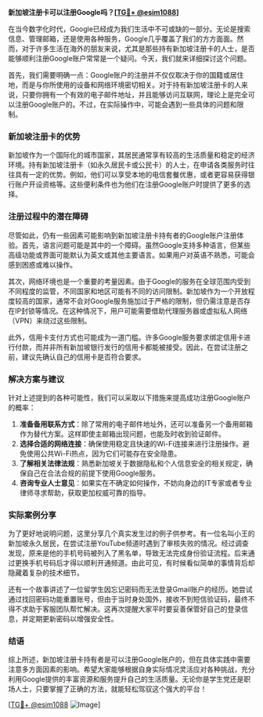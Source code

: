 **新加坡注册卡可以注册Google吗？[[TG💪+ @esim1088](https://t.me/s/esim1088)]**

在当今数字化时代，Google已经成为我们生活中不可或缺的一部分。无论是搜索信息、管理邮箱，还是使用各种服务，Google几乎覆盖了我们的方方面面。然而，对于许多生活在海外的朋友来说，尤其是那些持有新加坡注册卡的人士，是否能够顺利注册Google账户常常是一个疑问。今天，我们就来详细探讨这个问题。

首先，我们需要明确一点：Google账户的注册并不仅仅取决于你的国籍或居住地，而是与你所使用的设备和网络环境密切相关。对于持有新加坡注册卡的人来说，只要你拥有一个有效的电子邮件地址，并且能够访问互联网，理论上是完全可以注册Google账户的。不过，在实际操作中，可能会遇到一些具体的问题和限制。

### 新加坡注册卡的优势

新加坡作为一个国际化的城市国家，其居民通常享有较高的生活质量和稳定的经济环境。持有新加坡注册卡（如永久居民卡或公民卡）的人士，在申请各类服务时往往具有一定的优势。例如，他们可以享受本地的电信套餐优惠，或者更容易获得银行账户开设资格等。这些便利条件也为他们在注册Google账户时提供了更多的选择。

### 注册过程中的潜在障碍

尽管如此，仍有一些因素可能影响到新加坡注册卡持有者的Google账户注册体验。首先，语言问题可能是其中的一个障碍。虽然Google支持多种语言，但某些高级功能或界面可能默认为英文或其他主要语言。如果用户对英语不熟悉，可能会感到困惑或难以操作。

其次，网络环境也是一个重要的考量因素。由于Google的服务在全球范围内受到不同程度的监管，不同国家和地区可能有不同的访问限制。新加坡作为一个开放程度较高的国家，通常不会对Google服务施加过于严格的限制，但仍需注意是否存在IP封锁等情况。在这种情况下，用户可能需要借助代理服务器或虚拟私人网络（VPN）来绕过这些限制。

此外，信用卡支付方式也可能成为一道门槛。许多Google服务要求绑定信用卡进行付款，而并非所有新加坡银行发行的信用卡都能被接受。因此，在尝试注册之前，建议先确认自己的信用卡是否符合要求。

### 解决方案与建议

针对上述提到的各种可能性，我们可以采取以下措施来提高成功注册Google账户的概率：

1. **准备备用联系方式**：除了常用的电子邮件地址外，还可以准备另一个备用邮箱作为替代方案。这样即使主邮箱出现问题，也能及时收到验证邮件。
2. **选择合适的网络连接**：确保使用稳定且快速的Wi-Fi连接来进行注册操作。避免使用公共Wi-Fi热点，因为它们可能存在安全隐患。
3. **了解相关法律法规**：熟悉新加坡关于数据隐私和个人信息安全的相关规定，确保自己在合法合规的前提下使用Google服务。
4. **咨询专业人士意见**：如果实在不确定如何操作，不妨向身边的IT专家或者专业律师寻求帮助，获取更加权威可靠的指导。

### 实际案例分享

为了更好地说明问题，这里分享几个真实发生过的例子供参考。有一位名叫小王的新加坡永久居民，在尝试注册YouTube频道时遇到了审核失败的情况。经过调查发现，原来是他的手机号码被列入了黑名单，导致无法完成身份验证流程。后来通过更换手机号码后才得以顺利开通频道。由此可见，有时候看似简单的事情背后却隐藏着复杂的技术细节。

还有一个故事讲述了一位留学生因忘记密码而无法登录Gmail账户的经历。她尝试通过找回密码功能重置账号，但由于当时身处国外，接收不到短信验证码，最终不得不求助于客服团队帮忙解决。这再次提醒大家平时要妥善保管好自己的登录信息，并定期更新密码以增强安全性。

### 结语

综上所述，新加坡注册卡持有者是可以注册Google账户的，但在具体实践中需要注意多方面因素的影响。希望大家能够根据自身实际情况灵活应对各种挑战，充分利用Google提供的丰富资源和服务提升自己的生活质量。无论你是学生党还是职场人士，只要掌握了正确的方法，就能轻松驾驭这个强大的平台！

[[TG💪+ @esim1088](https://t.me/s/esim1088) ![Image](https://i.postimg.cc/4NQfJmqS/Snipaste-2025-05-13-00-14-12.png)]